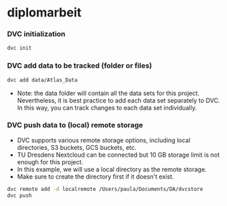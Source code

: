 # diplomarbeit

### DVC initialization

```bash
dvc init
```

### DVC add data to be tracked (folder or files)

```bash
dvc add data/Atlas_Data
```
- Note: the data folder will contain all the data sets for this project. Nevertheless, it is best practice to add each data set separately to DVC. In this way, you can track changes to each data set individually.

### DVC push data to (local) remote storage
- DVC supports various remote storage options, including local directories, S3 buckets, GCS buckets, etc.
- TU Dresdens Nextcloud can be connected but 10 GB storage limit is not enough for this project.
- In this example, we will use a local directory as the remote storage.
- Make sure to create the directory first if it doesn't exist.

```bash
dvc remote add -d localremote /Users/paula/Documents/DA/dvcstore
dvc push
```